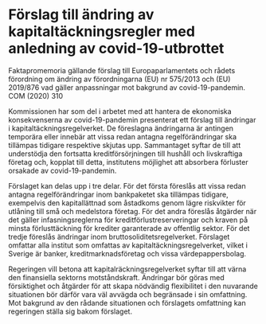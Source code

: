 # Förslag till ändring av kapitaltäckningsregler med anledning av covid-19-utbrottet

Faktapromemoria gällande förslag till Europaparlamentets och rådets förordning om ändring av förordningarna (EU) nr 575/2013 och (EU) 2019/876 vad gäller anpassningar mot bakgrund av covid\-19\-pandemin. COM (2020\) 310

Kommissionen har som del i arbetet med att hantera de ekonomiska konsekvenserna av covid\-19\-pandemin presenterat ett förslag till ändringar i kapitaltäckningsregelverket. De föreslagna ändringarna är antingen temporära eller innebär att vissa redan antagna regelförändringar ska tillämpas tidigare respektive skjutas upp. Sammantaget syftar de till att understödja den fortsatta kreditförsörjningen till hushåll och livskraftiga företag och, kopplat till detta, institutens möjlighet att absorbera förluster orsakade av covid\-19\-pandemin.

Förslaget kan delas upp i tre delar. För det första föreslås att vissa redan antagna regelförändringar inom bankpaketet ska tillämpas tidigare, exempelvis den kapitallättnad som åstadkoms genom lägre riskvikter för utlåning till små och medelstora företag. För det andra föreslås åtgärder när det gäller infasningsreglerna för kreditförlustreserveringar och kraven på minsta förlusttäckning för krediter garanterade av offentlig sektor. För det tredje föreslås ändringar inom bruttosoliditetsregelverket. Förslaget omfattar
alla institut som omfattas av kapitaltäckningsregelverket, vilket i Sverige är banker, kreditmarknadsföretag och vissa värdepappersbolag.

Regeringen vill betona att kapitalräckningsregelverket syftar till att värna den finansiella sektorns motståndskraft. Ändringar bör göras med försiktighet och åtgärder för att skapa nödvändig flexibilitet i den nuvarande situationen bör därför vara väl avvägda och begränsade i sin omfattning. Mot bakgrund av den rådande situationen och förslagets omfattning kan regeringen ställa sig bakom förslaget.
